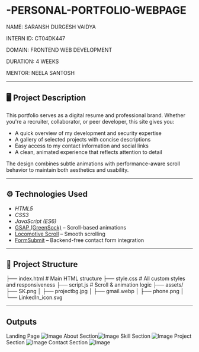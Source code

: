 # -PERSONAL-PORTFOLIO-WEBPAGE

NAME: SARANSH DURGESH VAIDYA

INTERN ID: CT04DK447

DOMAIN: FRONTEND WEB DEVELOPMENT

DURATION: 4 WEEKS

MENTOR: NEELA SANTOSH


---


## 🖥 Project Description

This portfolio serves as a digital resume and professional brand. Whether you're a recruiter, collaborator, or peer developer, this site gives you:

- A quick overview of my development and security expertise
- A gallery of selected projects with concise descriptions
- Easy access to my contact information and social links
- A clean, animated experience that reflects attention to detail

The design combines subtle animations with performance-aware scroll behavior to maintain both aesthetics and usability.

---

## ⚙ Technologies Used

- *HTML5*
- *CSS3*
- *JavaScript (ES6)*
- [GSAP (GreenSock)](https://greensock.com/gsap/) – Scroll-based animations
- [Locomotive Scroll](https://github.com/locomotivemtl/locomotive-scroll) – Smooth scrolling
- [FormSubmit](https://formsubmit.co) – Backend-free contact form integration

---

## 📁 Project Structure

├── index.html # Main HTML structure ├── style.css # All custom styles and responsiveness ├── script.js # Scroll & animation logic ├── assets/ ├── SK.png │ ├── projectbg.jpg │ ├── gmail.webp │ ├── phone.png │ └── LinkedIn_icon.svg

---

## Outputs

Landing Page ![Image](https://github.com/user-attachments/assets/e060112f-ab0c-4dce-990e-3c6570a3c2d8)
About Section![Image](https://github.com/user-attachments/assets/0338ca50-fb33-4593-a038-971dbb3ab9d7)
Skill Section ![Image](https://github.com/user-attachments/assets/e945084a-1cea-4c3d-95ff-a410ca884250)
Project Section ![Image](https://github.com/user-attachments/assets/3f4d152f-b374-4fc9-bd99-3024f3f11e01)
Contact Section ![Image](https://github.com/user-attachments/assets/e7568a47-8d4b-4e82-bf35-757d080a668a)

